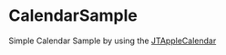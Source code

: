 # CalendarSample
Simple Calendar Sample by using the [JTAppleCalendar](https://github.com/patchthecode/JTAppleCalendar "JTAppleCalendar")
